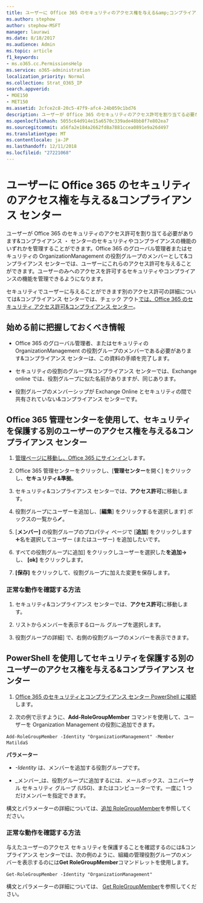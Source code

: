 ```yaml
---
title: ユーザーに Office 365 のセキュリティのアクセス権を与える&amp;コンプライアンス センター
ms.author: stephow
author: stephow-MSFT
manager: laurawi
ms.date: 8/18/2017
ms.audience: Admin
ms.topic: article
f1_keywords:
- ms.o365.cc.PermissionsHelp
ms.service: o365-administration
localization_priority: Normal
ms.collection: Strat_O365_IP
search.appverid:
- MOE150
- MET150
ms.assetid: 2cfce2c8-20c5-47f9-afc4-24b059c1bd76
description: ユーザーが Office 365 のセキュリティのアクセス許可を割り当てる必要があります&amp;コンプライアンス ・ センターのセキュリティやコンプライアンスの機能のいずれかを管理することができます。
ms.openlocfilehash: 5055c64d914e15a6570c339ade48bb8f7e802ea7
ms.sourcegitcommit: a56fa2e184a2662fd8a7881ccea0891e9a26d497
ms.translationtype: MT
ms.contentlocale: ja-JP
ms.lasthandoff: 12/11/2018
ms.locfileid: "27221068"
---
```

# <a name="give-users-access-to-the-office-365-security-amp-compliance-center"></a>ユーザーに Office 365 のセキュリティのアクセス権を与える&amp;コンプライアンス センター

ユーザーが Office 365 のセキュリティのアクセス許可を割り当てる必要があります&amp;コンプライアンス ・ センターのセキュリティやコンプライアンスの機能のいずれかを管理することができます。Office 365 のグローバル管理者またはセキュリティの OrganizationManagement の役割グループのメンバーとして&amp;コンプライアンス センターでは、ユーザーにこれらのアクセス許可を与えることができます。ユーザーのみへのアクセスを許可するセキュリティやコンプライアンスの機能を管理できるようになります。 
  
セキュリティでユーザーに与えることができます別のアクセス許可の詳細については&amp;コンプライアンス センターでは、チェック アウト[では、Office 365 のセキュリティ アクセス許可&amp;コンプライアンス センター](permissions-in-the-security-and-compliance-center.md)。
  
## <a name="what-do-you-need-to-know-before-you-begin"></a>始める前に把握しておくべき情報

- Office 365 のグローバル管理者、またはセキュリティの OrganizationManagement の役割グループのメンバーである必要があります&amp;コンプライアンス センターは、この資料の手順を完了します。
    
- セキュリティの役割のグループ&amp;コンプライアンス センターでは、Exchange online では、役割グループに似た名前がありますが、同じあります。 
    
- 役割グループのメンバーシップが Exchange Online とセキュリティの間で共有されていない&amp;コンプライアンス センターです。
    
## <a name="use-the-office-365-admin-center-to-give-another-user-access-to-the-security-amp-compliance-center"></a>Office 365 管理センターを使用して、セキュリティを保護する別のユーザーのアクセス権を与える&amp;コンプライアンス センター

1. [管理ページに移動し、Office 365 にサインイン](https://go.microsoft.com/fwlink/p/?LinkId=525275)します。
    
2. Office 365 管理センターをクリックし、[**管理センター**を開く] をクリックし、**セキュリティ&amp;準拠**。 
    
3. セキュリティ&amp;コンプライアンス センターでは、**アクセス許可**に移動します。
    
4. 役割グループにユーザーを追加し、[**編集**] をクリックするを選択します] ボックスの一覧から![の編集アイコン](media/O365_MDM_CreatePolicy_EditIcon.gif)。
    
5. [**メンバー]** の役割グループのプロパティ ページで [**追加**] をクリックします![アイコンの追加](media/ITPro-EAC-AddIcon.gif)名を選択してユーザー (またはユーザー) を追加したいです。 
    
6. すべての役割グループに追加] をクリックしユーザーを選択した**を追加-\>** し、 **[ok]** をクリックします。
    
7. **[保存]** をクリックして、役割グループに加えた変更を保存します。 
    
### <a name="how-do-you-know-this-worked"></a>正常な動作を確認する方法

1. セキュリティ&amp;コンプライアンス センターでは、**アクセス許可**に移動します。
    
2. リストからメンバーを表示するロール グループを選択します。
    
3. 役割グループの詳細] で、右側の役割グループのメンバーを表示できます。
    
## <a name="use-powershell-to-give-another-user-access-to-the-security-amp-compliance-center"></a>PowerShell を使用してセキュリティを保護する別のユーザーのアクセス権を与える&amp;コンプライアンス センター

1. [Office 365 のセキュリティとコンプライアンス センター PowerShell に接続](https://docs.microsoft.com/en-us/powershell/exchange/office-365-scc/connect-to-scc-powershell/connect-to-scc-powershell?view=exchange-ps)します。
    
2. 次の例で示すように、**Add-RoleGroupMember** コマンドを使用して、ユーザーを Organization Management の役割に追加できます。 
    
  ```
  Add-RoleGroupMember -Identity "OrganizationManagement" -Member MatildaS
  
  ```

 **パラメーター**
  
- _-Identity_ は、メンバーを追加する役割グループです。 
    
- _メンバー_は、役割グループに追加するには、メールボックス、ユニバーサル セキュリティ グループ (USG)、またはコンピューターです。一度に 1 つだけメンバーを指定できます。 
    
構文とパラメーターの詳細については、[追加 RoleGroupMember](https://go.microsoft.com/fwlink/p/?LinkId=510859)を参照してください。
  
### <a name="how-do-you-know-this-worked"></a>正常な動作を確認する方法

与えたユーザーのアクセス セキュリティを保護することを確認するのには&amp;コンプライアンス センターでは、次の例のように、組織の管理役割グループのメンバーを表示するのには**Get RoleGroupMember**コマンドレットを使用します。 
  
```
Get-RoleGroupMember -Identity "OrganizationManagement"

```

構文とパラメーターの詳細については、 [Get RoleGroupMember](https://go.microsoft.com/fwlink/p/?LinkId=510860)を参照してください。
  

